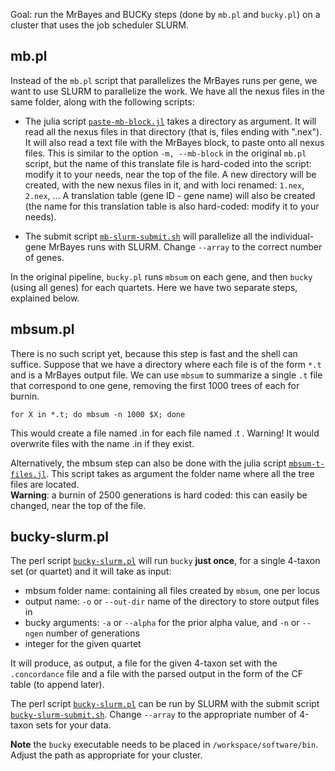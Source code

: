 Goal: run the MrBayes and BUCKy steps (done by `mb.pl` and `bucky.pl`)
on a cluster that uses the job scheduler SLURM.

## mb.pl

Instead of the `mb.pl` script that parallelizes the MrBayes runs per gene, we want to use SLURM to parallelize the work. We have all the nexus files in the same folder, along with the following scripts:

- The julia script [`paste-mb-block.jl`](paste-mb-block.jl) takes a directory as argument.
  It will read all the nexus files in that directory (that is, files ending with ".nex").
  It will also read a text file with the MrBayes block, to paste onto all nexus files.
  This is similar to the option `‑m, ‑‑mb‑block` in the original `mb.pl` script,
  but the name of this translate file is hard-coded into the script: modify it to your needs,
  near the top of the file.
  A new directory will be created, with the new nexus files in it, and with loci renamed:
  `1.nex`, `2.nex`, ... A translation table (gene ID - gene name) will also be created
  (the name for this translation table is also hard-coded: modify it to your needs).

- The submit script [`mb-slurm-submit.sh`](mb-slurm-submit.sh) will parallelize
  all the individual-gene MrBayes runs with SLURM. Change `--array` to the correct number of genes.


In the original pipeline, `bucky.pl` runs `mbsum` on each gene,
and then `bucky` (using all genes) for each quartets.
Here we have two separate steps, explained below. 

## mbsum.pl

There is no such script yet, because this step is fast and the shell can suffice.
Suppose that we have a directory where each file is of the form `*.t` and is a MrBayes output file.
We can use `mbsum` to summarize a single `.t` file that correspond to one gene,
removing the first 1000 trees of each for burnin.

```shell
for X in *.t; do mbsum -n 1000 $X; done
```
This would create a file named <filename>.in for each file named <filename>.t .
Warning! It would overwrite files with the name <filename>.in if they exist.

Alternatively, the mbsum step can also be done with
the julia script [`mbsum-t-files.jl`](mbsum-t-files.jl).
This script takes as argument the folder name where all the tree files are located.  
**Warning**: a burnin of 2500 generations is hard coded: this can easily be changed,
near the top of the file.

## bucky-slurm.pl 

The perl script [`bucky-slurm.pl`](bucky-slurm.pl) will run `bucky`
**just once**, for a single 4-taxon set (or quartet) and it will take as input:
  - mbsum folder name: containing all files created by `mbsum`, one per locus
  - output name: `-o` or `--out-dir` name of the directory to store output files in
  - bucky arguments: `-a` or `--alpha` for the prior alpha value,
    and `-n` or `--ngen` number of generations
  - integer for the given quartet

It will produce, as output, a file for the given 4-taxon set with the
`.concordance` file and a file with the parsed output in the form of the CF table
(to append later).

The perl script [`bucky-slurm.pl`](scripts-cluster/bucky-slurm.pl) can be run by SLURM
with the submit script [`bucky-slurm-submit.sh`](scripts-cluster/bucky-slurm-submit.sh).
Change `--array` to the appropriate number of 4-taxon sets for your data.

**Note** the `bucky` executable needs to be placed in `/workspace/software/bin`.
Adjust the path as appropriate for your cluster.
